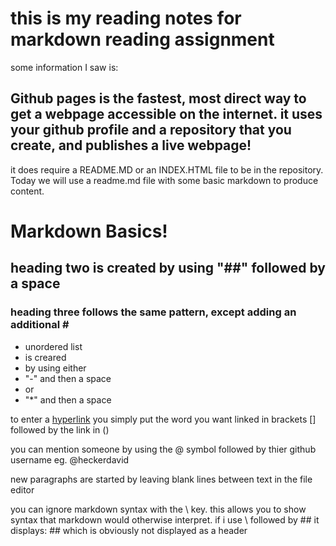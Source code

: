 # this is my reading notes for markdown reading assignment

some information I saw is:

## Github pages is the fastest, most direct way to get a webpage accessible on the internet. it uses your github profile and a repository that you create, and publishes a live webpage!
it does require a README.MD or an INDEX.HTML file to be in the repository. Today we will use a readme.md file with some basic markdown to produce content.
# Markdown Basics!

## heading two is created by using "##" followed by a space

### heading three follows the same pattern, except adding an additional \#

- unordered list 
- is creared
- by using either
- "-" and then a space
- or
- "*" and then a space

to enter a [hyperlink](http://google.com) you simply put the word you want linked in brackets [] followed by the link in ()

you can mention someone by using the @ symbol followed by thier github username eg. @heckerdavid

new paragraphs are started by leaving blank lines between text in the file editor

you can ignore markdown syntax with the \ key. this allows you to show syntax that markdown would otherwise interpret. if i use \ followed by ## it displays:
\## 
which is obviously not displayed as a header
